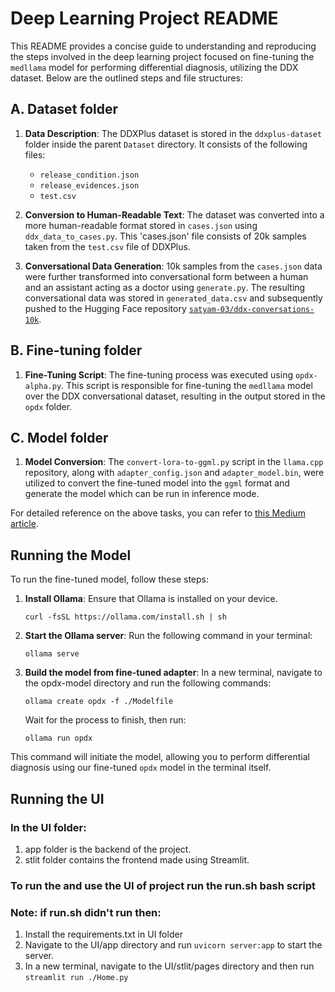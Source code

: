 # Deep Learning Project README

This README provides a concise guide to understanding and reproducing the steps involved in the deep learning project focused on fine-tuning the `medllama` model for performing differential diagnosis, utilizing the DDX dataset. Below are the outlined steps and file structures:

## A. Dataset folder

1. **Data Description**: The DDXPlus dataset is stored in the `ddxplus-dataset` folder inside the parent `Dataset` directory. It consists of the following files:

   - `release_condition.json`
   - `release_evidences.json`
   - `test.csv`

2. **Conversion to Human-Readable Text**: The dataset was converted into a more human-readable format stored in `cases.json` using `ddx_data_to_cases.py`. This 'cases.json' file consists of 20k samples taken from the `test.csv` file of DDXPlus.

3. **Conversational Data Generation**: 10k samples from the `cases.json` data were further transformed into conversational form between a human and an assistant acting as a doctor using `generate.py`. The resulting conversational data was stored in `generated_data.csv` and subsequently pushed to the Hugging Face repository [`satyam-03/ddx-conversations-10k`](https://huggingface.co/datasets/satyam-03/ddx-conversations-10k).

## B. Fine-tuning folder

1. **Fine-Tuning Script**: The fine-tuning process was executed using `opdx-alpha.py`. This script is responsible for fine-tuning the `medllama` model over the DDX conversational dataset, resulting in the output stored in the `opdx` folder.

## C. Model folder

1. **Model Conversion**: The `convert-lora-to-ggml.py` script in the `llama.cpp` repository, along with `adapter_config.json` and `adapter_model.bin`, were utilized to convert the fine-tuned model into the `ggml` format and generate the model which can be run in inference mode.

For detailed reference on the above tasks, you can refer to [this Medium article](https://sarinsuriyakoon.medium.com/unsloth-lora-with-ollama-lightweight-solution-to-full-cycle-llm-development-edadb6d9e0f0).

## Running the Model

To run the fine-tuned model, follow these steps:

1. **Install Ollama**: Ensure that Ollama is installed on your device.
   ```
   curl -fsSL https://ollama.com/install.sh | sh
   ```
2. **Start the Ollama server**: Run the following command in your terminal:
   ```
   ollama serve
   ```
3. **Build the model from fine-tuned adapter**: In a new terminal, navigate to the opdx-model directory and run the following commands:
   ```
   ollama create opdx -f ./Modelfile
   ```
   Wait for the process to finish, then run:
   ```
   ollama run opdx
   ```

This command will initiate the model, allowing you to perform differential diagnosis using our fine-tuned `opdx` model in the terminal itself.

## Running the UI

### In the UI folder:

1. app folder is the backend of the project.
2. stlit folder contains the frontend made using Streamlit.

### To run the and use the UI of project run the run.sh bash script

### Note: if run.sh didn't run then:

1. Install the requirements.txt in UI folder
2. Navigate to the UI/app directory and run `uvicorn server:app` to start the server.
3. In a new terminal, navigate to the UI/stlit/pages directory and then run `streamlit run ./Home.py`
